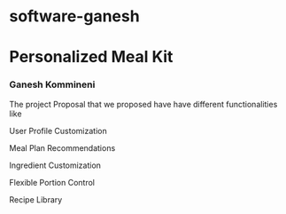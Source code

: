 # software-ganesh 
<h1>Personalized Meal Kit</h1>
<h3>Ganesh Kommineni</h3>
<p>The project Proposal that we proposed have have different functionalities like</p>
<p>User Profile Customization</p>
<p>Meal Plan Recommendations</p>
<p>Ingredient Customization</p>
<p>Flexible Portion Control</p>
<p>Recipe Library</p>
